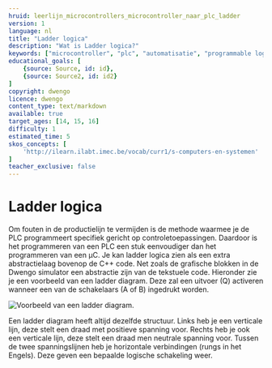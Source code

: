 ```yaml
---
hruid: leerlijn_microcontrollers_microcontroller_naar_plc_ladder
version: 1
language: nl
title: "Ladder logica"
description: "Wat is Ladder logica?"
keywords: ["microcontroller", "plc", "automatisatie", "programmable logic controller", "µC", "ladder"]
educational_goals: [
    {source: Source, id: id}, 
    {source: Source2, id: id2}
]
copyright: dwengo
licence: dwengo
content_type: text/markdown
available: true
target_ages: [14, 15, 16]
difficulty: 1
estimated_time: 5
skos_concepts: [
    'http://ilearn.ilabt.imec.be/vocab/curr1/s-computers-en-systemen'
]
teacher_exclusive: false
---
```


# Ladder logica

Om fouten in de productielijn te vermijden is de methode waarmee je de PLC programmeert specifiek gericht op controletoepassingen. Daardoor is het programmeren  van een PLC een stuk eenvoudiger dan het programmeren van een µC. Je kan ladder logica zien als een extra abstractielaag bovenop de C++ code. Net zoals de grafische blokken in de Dwengo simulator een abstractie zijn van de tekstuele code. Hieronder zie je een voorbeeld van een ladder diagram. Deze zal een uitvoer (Q) activeren wanneer een van de schakelaars (A of B) ingedrukt worden.

![Voorbeeld van een ladder diagram.](images/sample.png "Voorbeeld van een ladder diagram.")


Een ladder diagram heeft altijd dezelfde structuur. Links heb je een verticale lijn, deze stelt een draad met positieve spanning voor. Rechts heb je ook een verticale lijn, deze stelt een draad men neutrale spanning voor. Tussen de twee spanningslijnen heb je horizontale verbindingen (rungs in het Engels). Deze geven een bepaalde logische schakeling weer.

